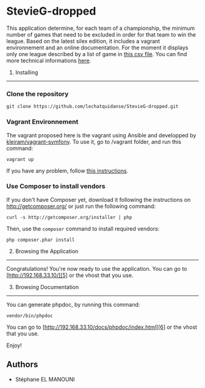 StevieG-dropped
========================

This application determine, for each team of a championship, the minimum number of games that need to be excluded in order for that team to win the league.
Based on the latest silex edition, it includes a vagrant environnement and an online documentation.
For the moment it displays only one league described by a list of game in [this csv file][1].
You can find more technical informations [here][2].

1) Installing
----------------------------------

### Clone the repository

    git clone https://github.com/lechatquidanse/StevieG-dropped.git
    
### Vagrant Environnement

The vagrant proposed here is the vagrant using Ansible and developped by [kleiram/vagrant-symfony][3].
To use it, go to /vagrant folder, and run this command:

    vagrant up

If you have any problem, follow [this instructions][4].

### Use Composer to install vendors

If you don't have Composer yet, download it following the instructions on
http://getcomposer.org/ or just run the following command:

    curl -s http://getcomposer.org/installer | php

Then, use the `composer` command to install required vendors:

    php composer.phar install


2) Browsing the Application
--------------------------------

Congratulations! You're now ready to use the application.
You can go to [http://192.168.33.10/][5] or the vhost that you use.

3) Browsing Documentation
--------------------------------

You can generate phpdoc, by running this command:

    vendor/bin/phpdoc

You can go to [http://192.168.33.10/docs/phpdoc/index.html][6] or the vhost that you use.

Enjoy!

[1]:  https://github.com/lechatquidanse/StevieG-dropped/blob/master/src/LCQD/App/Resources/PremierLeague1314.csv
[2]:  https://github.com/lechatquidanse/StevieG-dropped/blob/master/src/LCQD/App/Resources/doc/index.rst
[3]:  https://github.com/kleiram/vagrant-symfony
[4]:  https://github.com/lechatquidanse/StevieG-dropped/blob/master/vagrant/README.md
[5]:  http://192.168.33.10/
[6]:  http://192.168.33.10/docs/phpdoc/index.html

Authors
-------

* Stéphane EL MANOUNI
